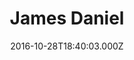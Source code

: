 ---
date: 2016-10-28T18:40:03.000Z
title: James Daniel
latitude: 52.042229080362596
longitude: 0.9552459332962341
category: checkin
---